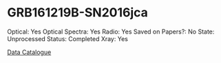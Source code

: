 # GRB161219B-SN2016jca

Optical: Yes
Optical Spectra: Yes
Radio: Yes
Saved on Papers?: No
State: Unprocessed
Status: Completed
Xray: Yes

[Data Catalogue](GRB161219B-SN2016jca%20217d6463c3de41c1a6156616b2e92ca7/Data%20Catalogue%2079ef07f27f7e4083b8108305d96eb77d.md)